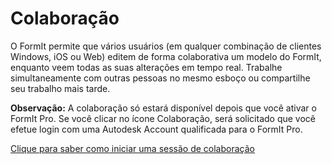 # Colaboração

O FormIt permite que vários usuários (em qualquer combinação de clientes Windows, iOS ou Web) editem de forma colaborativa um modelo do FormIt, enquanto veem todas as suas alterações em tempo real. Trabalhe simultaneamente com outras pessoas no mesmo esboço ou compartilhe seu trabalho mais tarde.

**Observação:** A colaboração só estará disponível depois que você ativar o FormIt Pro. Se você clicar no ícone Colaboração, será solicitado que você efetue login com uma Autodesk Account qualificada para o FormIt Pro.

[Clique para saber como iniciar uma sessão de colaboração](../tool-library/collaboration.md)
